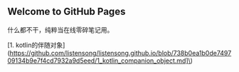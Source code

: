 ## Welcome to GitHub Pages

什么都不干，纯粹当在线零碎笔记用。

[1. kotlin的伴随对象](https://github.com/listensong/listensong.github.io/blob/738b0ea1b0de749709134b9e7f4cd7932a9d5eed/1_kotlin_companion_object.md]\)
